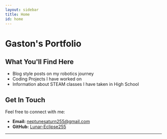 ```yaml
---
layout: sidebar
title: Home
id: home
---
```


# Gaston's Portfolio



## What You'll Find Here

- Blog style posts on my robotics journey
- Coding Projects I have worked on
- Information about STEAM classes I have taken in High School

## Get In Touch

Feel free to connect with me:
- **Email:** neptunesaturn255@gmail.com
- **GitHub:** [Lunar-Eclipse255](https://github.com/Lunar-Eclipse255)

---
